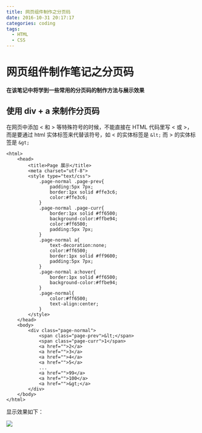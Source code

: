 ```yaml
---
title: 网页组件制作之分页码
date: 2016-10-31 20:17:17
categories: coding
tags:
  - HTML
  - CSS
---
```


# 网页组件制作笔记之分页码

**在该笔记中将学到一些常用的分页码的制作方法与展示效果**

## 使用 div + a 来制作分页码

在网页中添加 < 和 > 等特殊符号的时候，不能直接在 HTML 代码里写 < 或 >，而是要通过 html 实体标签来代替该符号，如 < 的实体标签是 `&lt;` 而 > 的实体标签是 `&gt;`

	<html>
	    <head>
	        <title>Page 展示</title>
	        <meta charset="utf-8">
	        <style type="text/css">
	            .page-normal .page-prev{
	                padding:5px 7px;
	                border:1px solid #ffe3c6;
	                color:#ffe3c6;
	            }
	            .page-normal .page-curr{
	                border:1px solid #ff6500;
	                background-color:#ffbe94;
	                color:#ff6500;
	                padding:5px 7px;
	            }
	            .page-normal a{
	                text-decoration:none;
	                color:#ff6500;
	                border:1px solid #ff9600;
	                padding:5px 7px;
	            }
	            .page-normal a:hover{
	                border:1px solid #ff6500;
	                background-color:#ffbe94;
	            }
	            .page-normal{
	                color:#ff6500;
	                text-align:center;
	            }
	        </style>
	    </head>
	    <body>
	        <div class="page-normal">
	            <span class="page-prev">&lt;</span>
	            <span class="page-curr">1</span>
	            <a href="">2</a>
	            <a href="">3</a>
	            <a href="">4</a>
	            <a href="">5</a>
	            ...
	            <a href="">99</a>
	            <a href="">100</a>
	            <a href="">&gt;</a>
	        </div>
	    </body>
	</html>

显示效果如下：

![](http://ofjjubwp5.bkt.clouddn.com/image/png/img26.PNG)









